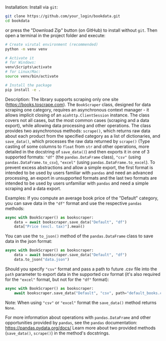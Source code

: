 Installation:
Install via `git`:
```bash
git clone https://github.com/your_login/bookdata.git
cd bookdata
```
or press the "Download Zip" button (on GitHub) to install without `git`.
Then open a terminal in the project folder and execute:
```bash
# Create virutal environment (recommended)
python -m venv venv

# Activate it
# for Windows:
venv\Scripts\activate
# for Linux/Mac:
source venv/bin/activate

# Install the package
pip install -e .
```
Description:
The library supports scraping only one site (https://books.toscrape.com). The `BookScraper` class, designed for data scraping one category, requires an asynchronous context manager - it allows implicit closing of an `aiohttp.ClientSession` instance. The class covers not all cases, but the most common cases (scraping and a data export), while allowing data processing and other operations. The class provides two asynchronous methods: `scrape()`, which returns raw data about each product from the specified category as a list of dictionaries, and `save_data()`, which processes the raw data returned by `scrape()` (Type casting of some columns to `float` from `str` and other operations, more detailed in the docstring of `save_data()`)  and then exports it in one of 3 supported formats: `"df"` (the `pandas.DataFrame` class), `"csv"` (using `pandas.DataFrame.to_csv`), `"excel"` (using `pandas.DataFrame.to_excel`). To prevent excess abstractions and allow a simple export, the first format is intended to be used by users familiar with `pandas` and need an advanced processing, an export in unsupported formats and the last two formats are intended to be used by users unfamiliar with `pandas` and need a simple scraping and a data export. 

Examples:
If you compute an average book price of the "Default" category, you can save data in the `"df"` format and use the respective `pandas` methods:
```python
async with BookScraper() as bookscraper:
	data = await bookscraper.save_data("Default", "df")
	data["Price (excl. tax)"].mean()
```
You can use the `to_json()` method of the `pandas.DataFrame` class to save data in the json format:
```python
async with BookScraper() as bookscraper:
	data = await bookscraper.save_data("Default", "df")
	data.to_json("data.json")
```
Should you specify `"csv"` format and pass a path to future .csv file into the `path` parameter to export data in the supported csv format (it's also required for  the `"excel"` format, but not for the `"df"` format):
```python
async with BookScraper() as bookscraper:
	await bookscraper.save_data("Default", "csv", path="default_books.csv")
```
Note: When using `"csv"` or `"excel"` format the `save_data()` method returns `None`. 

For more information about operations with `pandas.DataFrame` and other opportunities provided by `pandas`, see the `pandas` documentation: https://pandas.pydata.org/docs/ 
Learn more about two provided methods (`save_data()`, `scrape()`) in the method's docstrings. 

